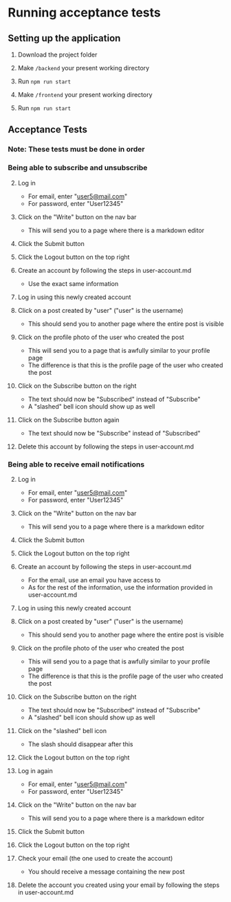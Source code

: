 # Running acceptance tests

## Setting up the application

1. Download the project folder

2. Make `/backend` your present working directory

3. Run `npm run start`

4. Make `/frontend` your present working directory

5. Run `npm run start`

## Acceptance Tests

### Note: These tests must be done in order

### Being able to subscribe and unsubscribe

2. Log in

   - For email, enter "user5@mail.com"
   - For password, enter "User12345"

3. Click on the "Write" button on the nav bar

   - This will send you to a page where there is a markdown editor

4. Click the Submit button

5. Click the Logout button on the top right

6. Create an account by following the steps in user-account.md

   - Use the exact same information

7. Log in using this newly created account

8. Click on a post created by "user" ("user" is the username)

   - This should send you to another page where the entire post is visible

9. Click on the profile photo of the user who created the post

   - This will send you to a page that is awfully similar to your profile page
   - The difference is that this is the profile page of the user who created the post

10. Click on the Subscribe button on the right

    - The text should now be "Subscribed" instead of "Subscribe"
    - A "slashed" bell icon should show up as well

11. Click on the Subscribe button again

    - The text should now be "Subscribe" instead of "Subscribed"

12. Delete this account by following the steps in user-account.md

### Being able to receive email notifications

2. Log in

   - For email, enter "user5@mail.com"
   - For password, enter "User12345"

3. Click on the "Write" button on the nav bar

   - This will send you to a page where there is a markdown editor

4. Click the Submit button

5. Click the Logout button on the top right

6. Create an account by following the steps in user-account.md

   - For the email, use an email you have access to
   - As for the rest of the information, use the information provided in
     user-account.md

7. Log in using this newly created account

8. Click on a post created by "user" ("user" is the username)

   - This should send you to another page where the entire post is visible

9. Click on the profile photo of the user who created the post

   - This will send you to a page that is awfully similar to your profile page
   - The difference is that this is the profile page of the user who created the post

10. Click on the Subscribe button on the right

    - The text should now be "Subscribed" instead of "Subscribe"
    - A "slashed" bell icon should show up as well

11. Click on the "slashed" bell icon

    - The slash should disappear after this

12. Click the Logout button on the top right

13. Log in again

    - For email, enter "user5@mail.com"
    - For password, enter "User12345"

14. Click on the "Write" button on the nav bar

    - This will send you to a page where there is a markdown editor

15. Click the Submit button

16. Click the Logout button on the top right

17. Check your email (the one used to create the account)

    - You should receive a message containing the new post

18. Delete the account you created using your email by following the steps in user-account.md
